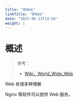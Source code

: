 ```yaml
---
title: "🕸Web"
linkTitle: "🕸Web"
date: "2023-06-13T14:56"
weight: 1
---
```


# 概述

> 参考：
> 
> - [Wiki，World_Wide_Web](https://en.wikipedia.org/wiki/World_Wide_Web)

Web 有很多种理解

Nginx 等软件可以提供 Web 服务。
